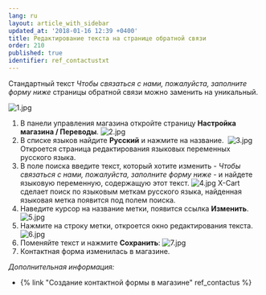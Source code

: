 ```yaml
---
lang: ru
layout: article_with_sidebar
updated_at: '2018-01-16 12:39 +0400'
title: Редактирование текста на странице обратной связи
order: 210
published: true
identifier: ref_contactustxt
---
```

Cтандартный текст _Чтобы связаться с нами, пожалуйста, заполните форму ниже_ страницы обратной связи можно заменить на уникальный.

![1.jpg]({{site.baseurl}}/attachments/ref_contactustxt/1.jpg)


1.  В панели управления магазина откройте страницу **Настройка магазина / Переводы**.
    ![2.jpg]({{site.baseurl}}/attachments/ref_contactustxt/2.jpg)
2.  В списке языков найдите **Русский** и нажмите на название. 
    ![3.jpg]({{site.baseurl}}/attachments/ref_contactustxt/3.jpg)
    Откроется страница редактирования языковых переменных русского языка.
3.  В поле поиска введите текст, который хотите изменить - _Чтобы связаться с нами, пожалуйста, заполните форму ниже_ -  и найдете языковую переменную, содержащую этот текст.
    ![4.jpg]({{site.baseurl}}/attachments/ref_contactustxt/4.jpg)
    X-Cart сделает поиск по языковым меткам русского языка, найденная языковая метка появится под полем поиска.
4.  Наведите курсор на название метки, появится ссылка **Изменить**.
    ![5.jpg]({{site.baseurl}}/attachments/ref_contactustxt/5.jpg)
5.  Нажмите на строку метки, откроется окно редактирования текста.
    ![6.jpg]({{site.baseurl}}/attachments/ref_contactustxt/6.jpg)
6.  Поменяйте текст и нажмите **Сохранить**:
    ![7.jpg]({{site.baseurl}}/attachments/ref_contactustxt/7.jpg)
7.  Контактная форма изменилась в магазине.
    

_Дополнительная информация:_

*   {% link "Создание контактной формы в магазине" ref_contactus %}

